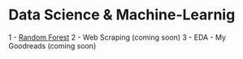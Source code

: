 # Data Science & Machine-Learnig

1 - [Random Forest](https://github.com/SaraMesquita/Data-Science-ML/blob/main/Random%20Forest_Boston%20House%20Prices.ipynb)
2 - Web Scraping (coming soon)
3 - EDA - My Goodreads (coming soon)
